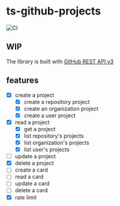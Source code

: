 # ts-github-projects

![CI](https://github.com/9sako6/ts-github-projects/workflows/CI/badge.svg)

## WIP

The library is built with [GitHub REST API v3](https://developer.github.com/v3/projects/)


## features

- [x] create a project
  - [x] create a repository project
  - [x] create an organization project
  - [x] create a user project
- [x] read a project
  - [x] get a project
  - [x] list repository's projects
  - [x] list organization's projects
  - [x] list user's projects
- [ ] update a project
- [x] delete a project
- [ ] create a card
- [ ] read a card
- [ ] update a card
- [ ] delete a card
- [x] rate limit
